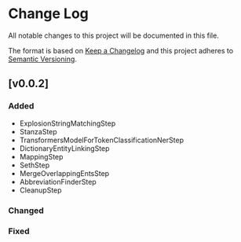 
# Change Log
All notable changes to this project will be documented in this file.

The format is based on [Keep a Changelog](http://keepachangelog.com/)
and this project adheres to [Semantic Versioning](http://semver.org/).

## [v0.0.2]

### Added

* ExplosionStringMatchingStep
* StanzaStep
* TransformersModelForTokenClassificationNerStep
* DictionaryEntityLinkingStep
* MappingStep
* SethStep
* MergeOverlappingEntsStep
* AbbreviationFinderStep
* CleanupStep

### Changed

### Fixed

